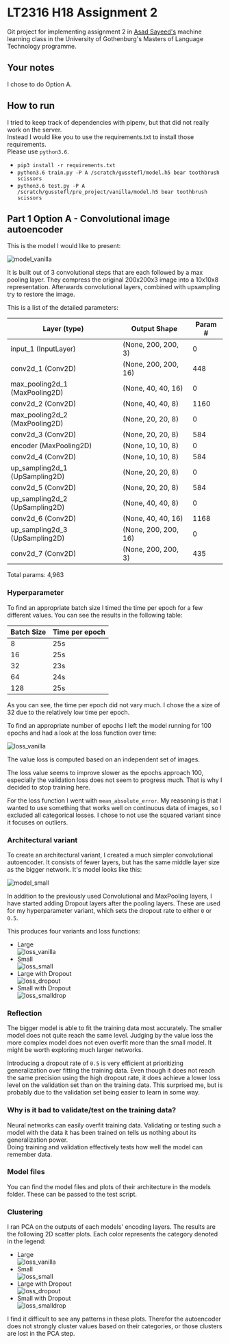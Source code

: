 # LT2316 H18 Assignment 2

Git project for implementing assignment 2 in [Asad Sayeed's](https://asayeed.github.io) machine learning class in the University of Gothenburg's Masters
of Language Technology programme.

## Your notes

I chose to do Option A.

## How to run

I tried to keep track of dependencies with pipenv, but that did not really work on the server.  
Instead I would like you to use the requirements.txt to install those requirements.  
Please use `python3.6`.

- `pip3 install -r requirements.txt`
- `python3.6 train.py -P A /scratch/gusstefl/model.h5 bear toothbrush scissors`
- `python3.6 test.py -P A /scratch/gusstefl/pre_project/vanilla/model.h5 bear toothbrush scissors`

## Part 1 Option A  - Convolutional image autoencoder

This is the model I would like to present:

![model_vanilla](images/model_vanilla.svg)

It is built out of 3 convolutional steps that are each followed by a max pooling layer.
They compress the original 200x200x3 image into a 10x10x8 representation.
Afterwards convolutional layers, combined with upsampling try to restore the image.

This is a list of the detailed parameters:

|Layer (type)                   |Output Shape         |Param # |
|-------------------------------|---------------------|--------|
|input_1 (InputLayer)           |(None, 200, 200, 3)  |0       |
|conv2d_1 (Conv2D)              |(None, 200, 200, 16) |448     |
|max_pooling2d_1 (MaxPooling2D) |(None, 40, 40, 16)   |0       |
|conv2d_2 (Conv2D)              |(None, 40, 40, 8)    |1160    |
|max_pooling2d_2 (MaxPooling2D) |(None, 20, 20, 8)    |0       |
|conv2d_3 (Conv2D)              |(None, 20, 20, 8)    |584     |
|encoder (MaxPooling2D)         |(None, 10, 10, 8)    |0       |
|conv2d_4 (Conv2D)              |(None, 10, 10, 8)    |584     |
|up_sampling2d_1 (UpSampling2D) |(None, 20, 20, 8)    |0       |
|conv2d_5 (Conv2D)              |(None, 20, 20, 8)    |584     |
|up_sampling2d_2 (UpSampling2D) |(None, 40, 40, 8)    |0       |
|conv2d_6 (Conv2D)              |(None, 40, 40, 16)   |1168    |
|up_sampling2d_3 (UpSampling2D) |(None, 200, 200, 16) |0       |
|conv2d_7 (Conv2D)              |(None, 200, 200, 3)  |435     |
Total params: 4,963

### Hyperparameter

To find an appropriate batch size I timed the time per epoch for a few different values.
You can see the results in the following table:

| Batch Size | Time per epoch |
|------------|----------------|
| 8          | 25s            |
| 16         | 25s            |
| 32         | 23s            |
| 64         | 24s            |
| 128        | 25s            |

As you can see, the time per epoch did not vary much. I chose the a size of 32 due to the relatively low time per epoch.

To find an appropriate number of epochs I left the model running for 100 epochs and had a look at the loss function over time:

![loss_vanilla](images/loss_vanilla.svg)

The value loss is computed based on an independent set of images.

The loss value seems to improve slower as the epochs approach 100, especially the validation loss does not seem to progress much. That is why I decided to stop training here.

For the loss function I went with `mean_absolute_error`. My reasoning is that I wanted to use something that works well on continuous data of images, so I excluded all categorical losses. I chose to not use the squared variant since it focuses on outliers.

### Architectural variant

To create an architectural variant, I created a much simpler convolutional autoencoder. It consists of fewer layers, but has the same middle layer size as the bigger network. It's model looks like this:

![model_small](images/model_small.svg)

In addition to the previously used Convolutional and MaxPooling layers, I have started adding Dropout layers after the pooling layers. These are used for my hyperparameter variant, which sets the dropout rate to either `0` or `0.5`.

This produces four variants and loss functions:
- Large  
  ![loss_vanilla](images/loss_vanilla.svg)
- Small  
  ![loss_small](images/loss_small.svg)
- Large with Dropout  
  ![loss_dropout](images/loss_dropout.svg)
- Small with Dropout  
  ![loss_smalldrop](images/loss_smalldrop.svg)

### Reflection

The bigger model is able to fit the training data most accurately. The smaller model does not quite reach the same level. Judging by the value loss the more complex model does not even overfit more than the small model. It might be worth exploring much larger networks.

Introducing a dropout rate of `0.5` is very efficient at prioritizing generalization over fitting the training data. Even though it does not reach the same precision using the high dropout rate, it does achieve a lower loss level on the validation set than on the training data. This surprised me, but is probably due to the validation set being easier to learn in some way.

### Why is it bad to validate/test on the training data?

Neural networks can easily overfit training data. Validating or testing such a model with the data it has been trained on tells us nothing about its generalization power.  
Doing training and validation effectively tests how well the model can remember data.

### Model files

You can find the model files and plots of their architecture in the models folder. These can be passed to the test script.

### Clustering

I ran PCA on the outputs of each models' encoding layers. The results are the following 2D scatter plots. Each color represents the category denoted in the legend:

- Large  
  ![loss_vanilla](images/cluster_vanilla.svg)
- Small  
  ![loss_small](images/cluster_small.svg)
- Large with Dropout  
  ![loss_dropout](images/cluster_dropout.svg)
- Small with Dropout  
  ![loss_smalldrop](images/cluster_smalldrop.svg)

I find it difficult to see any patterns in these plots.
Therefor the autoencoder does not strongly cluster values based on their categories, or those clusters are lost in the PCA step.

